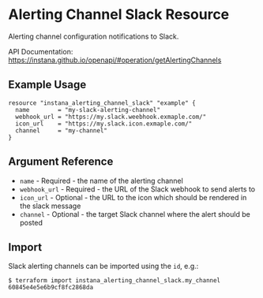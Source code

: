# Alerting Channel Slack Resource

Alerting channel configuration notifications to Slack.

API Documentation: <https://instana.github.io/openapi/#operation/getAlertingChannels>

## Example Usage

```hcl
resource "instana_alerting_channel_slack" "example" {
  name        = "my-slack-alerting-channel"
  webhook_url = "https://my.slack.weebhook.exmaple.com/"
  icon_url    = "https://my.slack.icon.exmaple.com/"
  channel     = "my-channel"
}
```

## Argument Reference

* `name` - Required - the name of the alerting channel
* `webhook_url` - Required - the URL of the Slack webhook to send alerts to
* `icon_url` - Optional - the URL to the icon which should be rendered in the slack message
* `channel` - Optional - the target Slack channel where the alert should be posted 

## Import

Slack alerting channels can be imported using the `id`, e.g.:

```
$ terraform import instana_alerting_channel_slack.my_channel 60845e4e5e6b9cf8fc2868da
```

